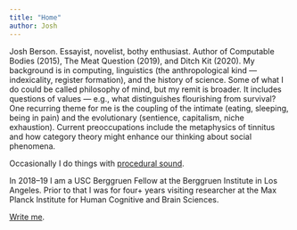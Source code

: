 ```yaml
---
title: "Home"
author: Josh
---
```


Josh Berson. Essayist, novelist, bothy enthusiast. Author of Computable Bodies (2015), The Meat Question (2019), and Ditch Kit (2020). My background is in computing, linguistics (the anthropological kind — indexicality, register formation), and the history of science. Some of what I do could be called philosophy of mind, but my remit is broader. It includes questions of values — e.g., what distinguishes flourishing from survival? One recurring theme for me is the coupling of the intimate (eating, sleeping, being in pain) and the evolutionary (sentience, capitalism, niche exhaustion). Current preoccupations include the metaphysics of tinnitus and how category theory might enhance our thinking about social phenomena.

Occasionally I do things with [procedural sound](https://github.com/joshber/sndspc).

In 2018–19 I am a USC Berggruen Fellow at the Berggruen Institute in Los Angeles. Prior to that I was for four+ years visiting researcher at the Max Planck Institute for Human Cognitive and Brain Sciences.

[Write me](mailto:josh@joshberson.net).
